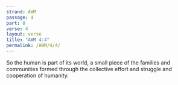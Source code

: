```yaml
---
strand: AWM
passage: 4
part: 0
verse: 4
layout: verse
title: "AWM 4:4"
permalink: /AWM/4/4/
---
```

So the human is part of its world, a small piece of the families and communities formed through the collective effort and struggle and cooperation of humanity.
